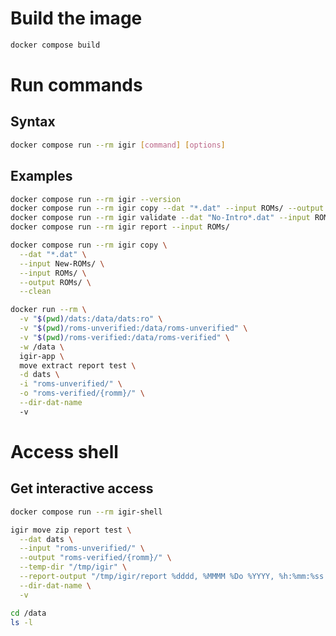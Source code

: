 # Build the image
```bash
docker compose build
```

# Run commands

## Syntax
```bash
docker compose run --rm igir [command] [options]
```

## Examples

```bash
docker compose run --rm igir --version
docker compose run --rm igir copy --dat "*.dat" --input ROMs/ --output Cleaned/
docker compose run --rm igir validate --dat "No-Intro*.dat" --input ROMs/
docker compose run --rm igir report --input ROMs/
```

```bash
docker compose run --rm igir copy \
  --dat "*.dat" \
  --input New-ROMs/ \
  --input ROMs/ \
  --output ROMs/ \
  --clean
```

```bash
docker run --rm \
  -v "$(pwd)/dats:/data/dats:ro" \
  -v "$(pwd)/roms-unverified:/data/roms-unverified" \
  -v "$(pwd)/roms-verified:/data/roms-verified" \
  -w /data \
  igir-app \
  move extract report test \
  -d dats \
  -i "roms-unverified/" \
  -o "roms-verified/{romm}/" \
  --dir-dat-name
  -v
```

# Access shell

## Get interactive access

```bash
docker compose run --rm igir-shell
```

```bash
igir move zip report test \
  --dat dats \
  --input "roms-unverified/" \
  --output "roms-verified/{romm}/" \
  --temp-dir "/tmp/igir" \
  --report-output "/tmp/igir/report %dddd, %MMMM %Do %YYYY, %h:%mm:%ss %a.csv" \
  --dir-dat-name \
  -v

cd /data
ls -l
```
